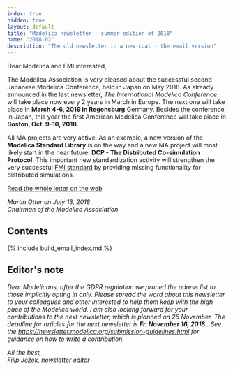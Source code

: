 ```yaml
---
index: true
hidden: true
layout: default
title: "Modelica newsletter - summer edition of 2018"
name: "2018-02"
description: "The old newsletter in a new coat - the email version"
---
```

Dear Modelica and FMI interested,

The Modelica Association is very pleased about the successful second 
Japanese Modelica Conference, held in Japan on May 2018. As already announced in the last newsletter, *The International Modelica Conference* will take place now every 2 years in March in Europe. The next one will take place in **March 4-6, 2019 in Regensburg** Germany. Besides the conference in Japan, this year the first American Modelica
Conference will take place in **Boston, Oct. 9-10, 2018**. 

All MA projects are very active. As an example, a new version of the **Modelica Standard Library**
is on the way and a new MA project will most likely start in the near future:
**DCP - The Distributed Co-simulation Protocol**. This important new standardization activity will strengthen the very successful
[FMI standard](https://fmi-standard.org/) by providing missing functionality for
distributed simulations. 

[Read the whole letter on the web](https://newsletter.modelica.org/2018-02/index#letter-from-the-board)

*Martin Otter on July 13, 2018*    
*Chairman of the Modelica Association*

## Contents

{% include build_email_index.md %}

## Editor's note
*Dear Modelicans, after the GDPR regulation we pruned the adress list to those implicitly opting in only. Please spread the word about this newsletter to your colleagues and other interested to help them keep with the high pace of the Modelica world. 
I am also looking forward for your contributions to the next newsletter, which is  planned on 26 November. The deadline for articles for the next newsletter is **Fr. November 16, 2018**.. See the https://newsletter.modelica.org/submission-guidelines.html for guidance on how to write a contribution.*

*All the best,    
Filip Ježek, newsletter editor*
